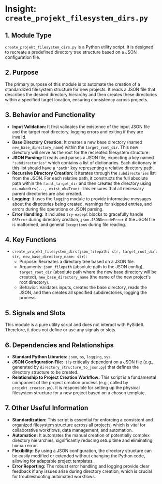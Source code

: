 # Insight: `create_projekt_filesystem_dirs.py`

## 1. Module Type

`create_projekt_filesystem_dirs.py` is a Python utility script. It is designed to recreate a predefined directory tree structure based on a JSON configuration file.

## 2. Purpose

The primary purpose of this module is to automate the creation of a standardized filesystem structure for new projects. It reads a JSON file that describes the desired directory hierarchy and then creates these directories within a specified target location, ensuring consistency across projects.

## 3. Behavior and Functionality

- **Input Validation:** It first validates the existence of the input JSON file and the target root directory, logging errors and exiting if they are invalid.
- **Base Directory Creation:** It creates a new base directory (named `new_base_directory_name`) within the `target_root_dir`. This new directory will serve as the root for the recreated filesystem structure.
- **JSON Parsing:** It reads and parses a JSON file, expecting a key named `"subdirectories"` which contains a list of dictionaries. Each dictionary in this list should have a `"path"` key representing a relative directory path.
- **Recursive Directory Creation:** It iterates through the `subdirectories` list from the JSON. For each relative path, it constructs the full absolute path within the `final_target_dir` and then creates the directory using `os.makedirs(..., exist_ok=True)`. This ensures that all necessary parent directories are also created.
- **Logging:** It uses the `logging` module to provide informative messages about the directories being created, warnings for skipped entries, and errors during file operations or JSON parsing.
- **Error Handling:** It includes `try-except` blocks to gracefully handle `OSError` during directory creation, `json.JSONDecodeError` if the JSON file is malformed, and general `Exception`s during file reading.

## 4. Key Functions

- `create_projekt_filesystem_dirs(json_filepath: str, target_root_dir: str, new_base_directory_name: str)`:
  - Purpose: Recreates a directory tree based on a JSON file.
  - Arguments: `json_filepath` (absolute path to the JSON config), `target_root_dir` (absolute path where the new base directory will be created), `new_base_directory_name` (the name of the new project's root directory).
  - Behavior: Validates inputs, creates the base directory, reads the JSON, and then creates all specified subdirectories, logging the process.

## 5. Signals and Slots

This module is a pure utility script and does not interact with PySide6. Therefore, it does not define or use any signals or slots.

## 6. Dependencies and Relationships

- **Standard Python Libraries:** `json`, `os`, `logging`, `sys`.
- **JSON Configuration File:** It is critically dependent on a JSON file (e.g., generated by `directory_structure_to_json.py`) that defines the directory structure to be created.
- **Relationship to Project Creation Workflow:** This script is a fundamental component of the project creation process (e.g., called by `projekt_creator.py`). It is responsible for setting up the physical filesystem structure for a new project based on a chosen template.

## 7. Other Useful Information

- **Standardization:** This script is essential for enforcing a consistent and organized filesystem structure across all projects, which is vital for collaborative workflows, data management, and automation.
- **Automation:** It automates the manual creation of potentially complex directory hierarchies, significantly reducing setup time and eliminating human error.
- **Flexibility:** By using a JSON configuration, the directory structure can be easily modified or extended without changing the Python code, allowing for adaptable project templates.
- **Error Reporting:** The robust error handling and logging provide clear feedback if any issues arise during directory creation, which is crucial for troubleshooting automated workflows.
